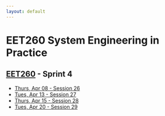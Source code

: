 ```yaml
---
layout: default
---
```


# EET260 System Engineering in Practice

## [EET260](../) - Sprint 4


- [Thurs, Apr 08 - Session 26](session26.md)
- [Tues, Apr 13 - Session 27](session27.md)
- [Thurs, Apr 15 - Session 28](session28.md)
- [Tues, Apr 20 - Session 29](session29.md)


<!--
- [Thurs, Apr 22 - Final Presentation/Report](final_presentation.md)
-->


